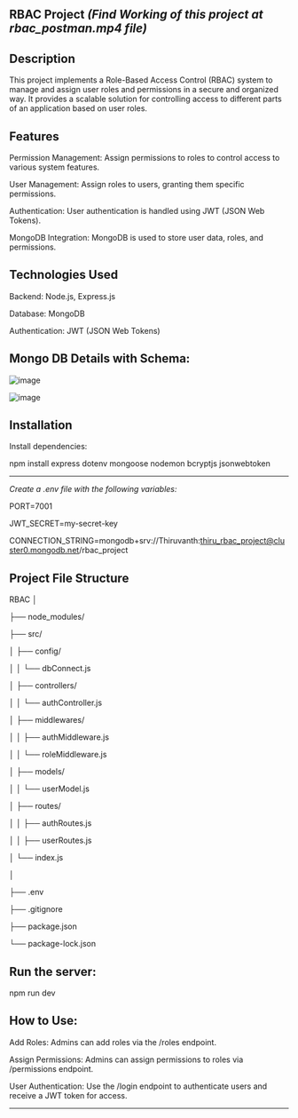 RBAC Project _(Find Working of this project at rbac_postman.mp4 file)_
-----------------------------------------------------------------------------------------------------------------------------------------------------------
Description
-----------------------------------------------------------------------------------------------------------------------------------------------------------

This project implements a Role-Based Access Control (RBAC) system to manage and assign user roles and permissions in a secure and organized way. It provides a scalable solution for controlling access to different parts of an application based on user roles.


Features
-----------------------------------------------------------------------------------------------------------------------------------------------------------
Permission Management: Assign permissions to roles to control access to various system features.

User Management: Assign roles to users, granting them specific permissions.

Authentication: User authentication is handled using JWT (JSON Web Tokens).

MongoDB Integration: MongoDB is used to store user data, roles, and permissions.



Technologies Used
-----------------------------------------------------------------------------------------------------------------------------------------------------------
Backend: Node.js, Express.js

Database: MongoDB

Authentication: JWT (JSON Web Tokens)

Mongo DB Details with Schema:
-----------------------------------------------------------------------------------------------------------------------------------------------------------
![image](https://github.com/user-attachments/assets/4c294a80-b80c-4324-80eb-68208b084b37)

![image](https://github.com/user-attachments/assets/6f5896ec-35da-4789-9c9d-892ed7a33c43)



Installation
-----------------------------------------------------------------------------------------------------------------------------------------------------------
Install dependencies:

npm install express dotenv mongoose nodemon bcryptjs jsonwebtoken

-----------------------------------------------------------------------------------------------------------------------------------------------------------

*Create a .env file with the following variables:*

PORT=7001

JWT_SECRET=my-secret-key

CONNECTION_STRING=mongodb+srv://Thiruvanth:thiru_rbac_project@cluster0.mongodb.net/rbac_project


Project File Structure
-----------------------------------------------------------------------------------------------------------------------------------------------------------
RBAC
│

├── node_modules/              

├── src/                        

│   ├── config/                 

│   │   └── dbConnect.js        

│   ├── controllers/            

│   │   └── authController.js   

│   ├── middlewares/            

│   │   ├── authMiddleware.js   

│   │   └── roleMiddleware.js  

│   ├── models/                 

│   │   └── userModel.js  

│   ├── routes/                 

│   │   ├── authRoutes.js       

│   │   ├── userRoutes.js 


│   └── index.js   

│

├── .env                       

├── .gitignore           

├── package.json        

└── package-lock.json   



Run the server:
-----------------------------------------------------------------------------------------------------------------------------------------------------------
npm run dev


How to Use:
-----------------------------------------------------------------------------------------------------------------------------------------------------------
Add Roles: Admins can add roles via the /roles endpoint.

Assign Permissions: Admins can assign permissions to roles via /permissions endpoint.

User Authentication: Use the /login endpoint to authenticate users and receive a JWT token for access.

-----------------------------------------------------------------------------------------------------------------------------------------------------------
